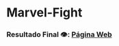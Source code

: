 # Marvel-Fight

### Resultado Final 👁️:  [Página Web](https://davi-perdigao.github.io/Marvel-Fight)

